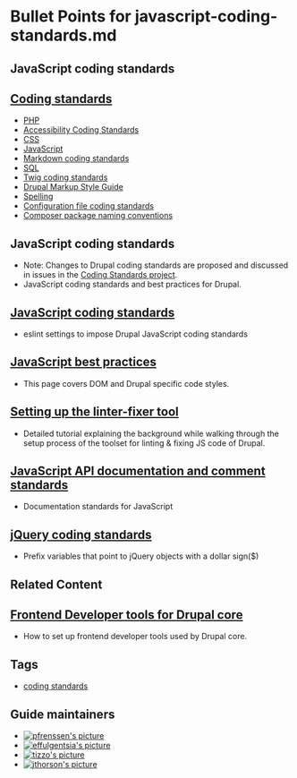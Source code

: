 # Bullet Points for javascript-coding-standards.md


## JavaScript coding standards

## [Coding standards](/docs/develop/standards)
- [PHP](/docs/develop/standards/php)
- [Accessibility Coding Standards](/docs/develop/standards/accessibility-coding-standards)
- [CSS](/docs/develop/standards/css)
- [JavaScript](/docs/develop/standards/javascript-coding-standards)
- [Markdown coding standards](/docs/develop/coding-standards/markdown-coding-standards)
- [SQL](/docs/develop/standards/sql)
- [Twig coding standards](/docs/develop/coding-standards/twig-coding-standards)
- [Drupal Markup Style Guide](/docs/develop/coding-standards/drupal-markup-style-guide)
- [Spelling](/docs/develop/standards/spelling)
- [Configuration file coding standards](/docs/develop/coding-standards/configuration-file-coding-standards)
- [Composer package naming conventions](/docs/develop/coding-standards/composer-package-naming-conventions)

## JavaScript coding standards
- Note: Changes to Drupal coding standards are proposed and discussed in issues in the [Coding Standards project](/project/coding_standards).
- JavaScript coding standards and best practices for Drupal.

## [JavaScript coding standards](/docs/develop/standards/javascript-coding-standards/javascript-coding-standards)
- eslint settings to impose Drupal JavaScript coding standards

## [JavaScript best practices](/docs/develop/standards/javascript/javascript-best-practices)
- This page covers DOM and Drupal specific code styles.

## [Setting up the linter-fixer tool](/docs/develop/standards/javascript-coding-standards/setting-up-the-linter-fixer-tool)
- Detailed tutorial explaining the background while walking through the setup process of the toolset for linting & fixing JS code of Drupal.

## [JavaScript API documentation and comment standards](/docs/develop/standards/javascript-coding-standards/javascript-api-documentation-and-comment-standards)
- Documentation standards for JavaScript

## [jQuery coding standards](/docs/develop/standards/javascript/jquery-coding-standards)
- Prefix variables that point to jQuery objects with a dollar sign($)

## Related Content

## [Frontend Developer tools for Drupal core](/about/core/policies/core-change-policies/frontend-developer-tools-for-drupal-core)
- How to set up frontend developer tools used by Drupal core.

## Tags
- [coding standards](/taxonomy/term/190104)

## Guide maintainers
- [![pfrenssen's picture](https://www.drupal.org/files/styles/drupalorg_user_picture/public/user-pictures/picture-382067-1401376332.jpg?itok=--NaH254)](/user/382067 "View pfrenssen's profile")
- [![effulgentsia's picture](https://www.drupal.org/files/styles/drupalorg_user_picture/public/default-avatar.png?itok=ZYxnS__Q)](/user/78040 "View effulgentsia's profile")
- [![tizzo's picture](https://www.drupal.org/files/styles/drupalorg_user_picture/public/user-pictures/picture-168251-1400198420.jpg?itok=94ansEqu)](/user/168251 "View tizzo's profile")
- [![jthorson's picture](https://www.drupal.org/files/styles/drupalorg_user_picture/public/user-pictures/picture-148199-1409772253.jpg?itok=hv76IG-b)](/user/148199 "View jthorson's profile")